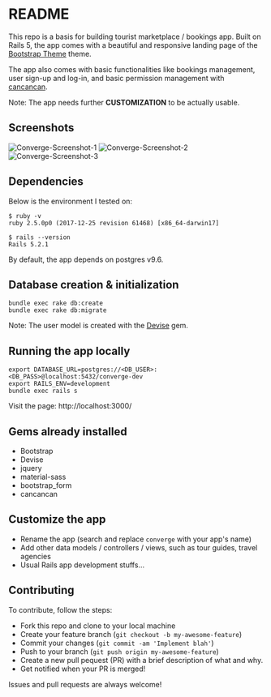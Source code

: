# README

This repo is a basis for building tourist marketplace /
bookings app. Built on Rails 5, the app comes with a beautiful and
responsive landing page of the [Bootstrap
Theme](https://startbootstrap.com/themes/agency/) theme.

The app also comes with basic
functionalities like bookings management, user sign-up and log-in, and basic permission
management with [cancancan](https://github.com/CanCanCommunity/cancancan).

Note: The app needs further **CUSTOMIZATION** to be actually usable.

## Screenshots
![Converge-Screenshot-1](https://user-images.githubusercontent.com/2715151/52525268-0b117500-2c75-11e9-83a2-3edba78b18fb.png)
![Converge-Screenshot-2](https://user-images.githubusercontent.com/2715151/52525269-0b117500-2c75-11e9-9dff-ed1566ecb3de.png)
![Converge-Screenshot-3](https://user-images.githubusercontent.com/2715151/52525270-0b117500-2c75-11e9-8309-86f31975e02e.png)


## Dependencies

Below is the environment I tested on:

```
$ ruby -v
ruby 2.5.0p0 (2017-12-25 revision 61468) [x86_64-darwin17]

$ rails --version
Rails 5.2.1

```

By default, the app depends on postgres v9.6.

## Database creation & initialization

```
bundle exec rake db:create
bundle exec rake db:migrate
```

Note: The user model is created with the
[Devise](https://github.com/plataformatec/devise) gem.

## Running the app locally


```
export DATABASE_URL=postgres://<DB_USER>:<DB_PASS>@localhost:5432/converge-dev
export RAILS_ENV=development
bundle exec rails s
```

Visit the page: http://localhost:3000/

## Gems already installed

- Bootstrap
- Devise
- jquery
- material-sass
- bootstrap_form
- cancancan

## Customize the app

- Rename the app (search and replace `converge` with your app's name)
- Add other data models / controllers / views, such as tour guides,
  travel agencies
- Usual Rails app development stuffs...

## Contributing

To contribute, follow the steps:

- Fork this repo and clone to your local machine
- Create your feature branch (`git checkout -b my-awesome-feature`)
- Commit your changes (`git commit -am 'Implement blah'`)
- Push to your branch (`git push origin my-awesome-feature`)
- Create a new pull pequest (PR) with a brief description of what and why.
- Get notified when your PR is merged!

Issues and pull requests are always welcome!
